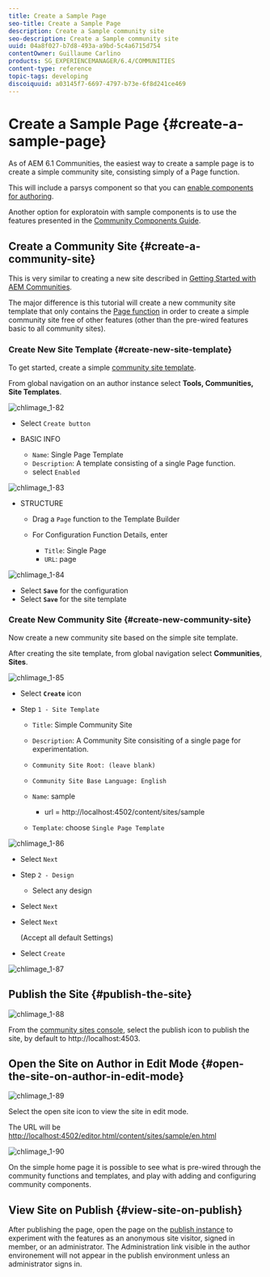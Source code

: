 ```yaml
---
title: Create a Sample Page
seo-title: Create a Sample Page
description: Create a Sample community site
seo-description: Create a Sample community site
uuid: 04a8f027-b7d8-493a-a9bd-5c4a6715d754
contentOwner: Guillaume Carlino
products: SG_EXPERIENCEMANAGER/6.4/COMMUNITIES
content-type: reference
topic-tags: developing
discoiquuid: a03145f7-6697-4797-b73e-6f8d241ce469
---
```


# Create a Sample Page {#create-a-sample-page}

As of AEM 6.1 Communities, the easiest way to create a sample page is to create a simple community site, consisting simply of a Page function.

This will include a parsys component so that you can [enable components for authoring](basics.md#accessing-communities-components).

Another option for exploratoin with sample components is to use the features presented in the [Community Components Guide](components-guide.md).

## Create a Community Site {#create-a-community-site}

This is very similar to creating a new site described in [Getting Started with AEM Communities](getting-started.md).

The major difference is this tutorial will create a new community site template that only contains the [Page function](functions.md#page-function) in order to create a simple community site free of other features (other than the pre-wired features basic to all community sites).

### Create New Site Template {#create-new-site-template}

To get started, create a simple [community site template](sites.md).

From global navigation on an author instance select **Tools, Communities, Site Templates**.

![chlimage_1-82](assets/chlimage_1-82.png)

* Select `Create button`
* BASIC INFO

    * `Name`: Single Page Template
    * `Description`: A template consisting of a single Page function.
    * select `Enabled`

![chlimage_1-83](assets/chlimage_1-83.png)

* STRUCTURE

    * Drag a `Page` function to the Template Builder
    * For Configuration Function Details, enter

        * `Title`: Single Page
        * `URL`: page

![chlimage_1-84](assets/chlimage_1-84.png)

* Select **`Save`** for the configuration
* Select **`Save`** for the site template

### Create New Community Site {#create-new-community-site}

Now create a new community site based on the simple site template.

After creating the site template, from global navigation select **Communities**, **Sites**.

![chlimage_1-85](assets/chlimage_1-85.png)

* Select **`Create`** icon

* Step `1 - Site Template`

    * `Title`: Simple Community Site
    * `Description`: A Community Site consisiting of a single page for experimentation.
    * `Community Site Root: (leave blank)`
    * `Community Site Base Language: English`
    * `Name`: sample

        * url = http://localhost:4502/content/sites/sample

    * `Template`: choose `Single Page Template`

![chlimage_1-86](assets/chlimage_1-86.png)

* Select `Next`
* Step `2 - Design`

    * Select any design

* Select `Next`
* Select `Next`  

  (Accept all default Settings)

* Select `Create`

![chlimage_1-87](assets/chlimage_1-87.png)

## Publish the Site {#publish-the-site}

![chlimage_1-88](assets/chlimage_1-88.png)

From the [community sites console](sites-console.md), select the publish icon to publish the site, by default to http://localhost:4503.

## Open the Site on Author in Edit Mode {#open-the-site-on-author-in-edit-mode}

![chlimage_1-89](assets/chlimage_1-89.png)

Select the open site icon to view the site in edit mode.

The URL will be [http://localhost:4502/editor.html/content/sites/sample/en.html](http://localhost:4502/editor.html/content/sites/sample/en.html)

![chlimage_1-90](assets/chlimage_1-90.png)

On the simple home page it is possible to see what is pre-wired through the community functions and templates, and play with adding and configuring community components.

## View Site on Publish {#view-site-on-publish}

After publishing the page, open the page on the [publish instance](http://localhost:4503/content/sites/sample/en.html) to experiment with the features as an anonymous site visitor, signed in member, or an administrator. The Administration link visible in the author environement will not appear in the publish environment unless an administrator signs in.

